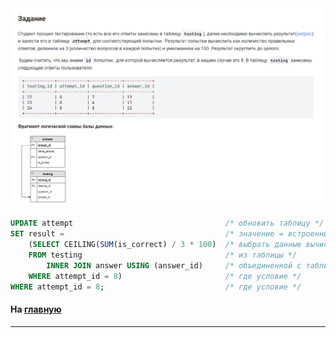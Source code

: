 

<img src="../art/3.2.3.task.png" alt="solution" >

```sql
UPDATE attempt                                  /* обновить таблицу */
SET result =                                    /* значение = встроенный запрос */
    (SELECT CEILING(SUM(is_correct) / 3 * 100)  /* выбрать данные вычисления */
    FROM testing                                /* из таблицы */
        INNER JOIN answer USING (answer_id)     /* объединенной с таблицей */
    WHERE attempt_id = 8)                       /* где условие */
WHERE attempt_id = 8;                           /* где условие */
```



#### На [главную](https://github.com/BEPb/stepik_sql#readme)

---


